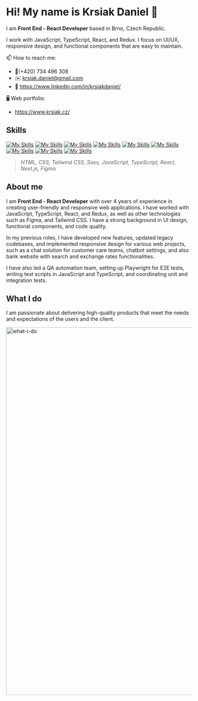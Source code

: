 # Hi! My name is Krsiak Daniel 👋

I am **Front End - React Developer** based in Brno, Czech Republic.

I work with JavaScript, TypeScript, React, and Redux. I focus on UI/UX, responsive design, and functional components that are easy to maintain.

📫 How to reach me:

- 📱(+420) 734 496 308
- ✉️ krsiak.daniel@gmail.com
- 💬 <https://www.linkedin.com/in/krsiakdaniel/>

🖥️ Web portfolio:

- <https://www.krsiak.cz/>

## Skills

[![My Skills](https://skillicons.dev/icons?i=html)](https://skillicons.dev)
[![My Skills](https://skillicons.dev/icons?i=css)](https://skillicons.dev)
[![My Skills](https://skillicons.dev/icons?i=tailwind)](https://skillicons.dev)
[![My Skills](https://skillicons.dev/icons?i=scss)](https://skillicons.dev)
[![My Skills](https://skillicons.dev/icons?i=js)](https://skillicons.dev)
[![My Skills](https://skillicons.dev/icons?i=ts)](https://skillicons.dev)
[![My Skills](https://skillicons.dev/icons?i=react)](https://skillicons.dev)
[![My Skills](https://skillicons.dev/icons?i=next)](https://skillicons.dev)
[![My Skills](https://skillicons.dev/icons?i=figma)](https://skillicons.dev)

> _HTML, CSS, Tailwind CSS, Sass, JavaScript, TypeScript, React, Next.js, Figma_

## About me

I am **Front End - React Developer** with over 4 years of experience in creating user-friendly and responsive web applications. I have worked with JavaScript, TypeScript, React, and Redux, as well as other technologies such as Figma, and Tailwind CSS. I have a strong background in UI design, functional components, and code quality.

In my previous roles, I have developed new features, updated legacy codebases, and implemented responsive design for various web projects, such as a chat solution for customer care teams, chatbot settings, and also bank website with search and exchange rates functionalities. 

I have also led a QA automation team, setting up Playwright for E2E tests, writing test scripts in JavaScript and TypeScript, and coordinating unit and integration tests. 

## What I do

I am passionate about delivering high-quality products that meet the needs and expectations of the users and the client.

<img width="1000" alt="what-i-do" src="https://github.com/krsiakdaniel/krsiakdaniel/assets/564906/4d6a5a38-187e-4d86-af6d-3defc55e3c45">
